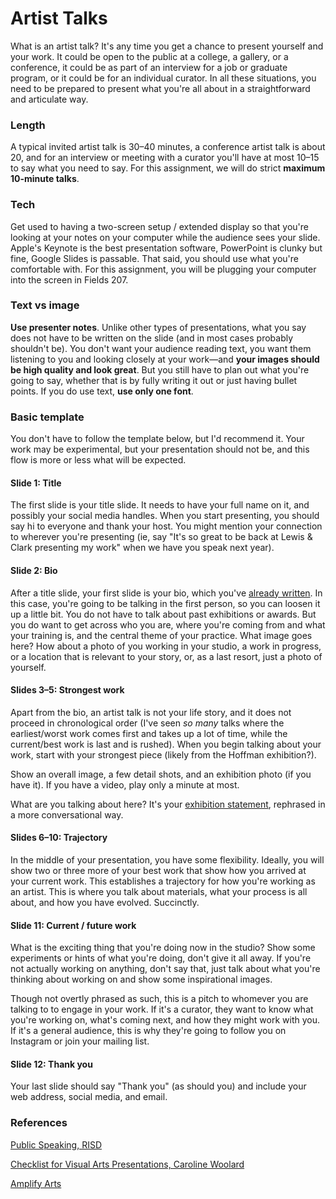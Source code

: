 # Artist Talks

What is an artist talk? It's any time you get a chance to present yourself and your work. It could be open to the public at a college, a gallery, or a conference, it could be as part of an interview for a job or graduate program, or it could be for an individual curator. In all these situations, you need to be prepared to present what you're all about in a straightforward and articulate way.

### Length
A typical invited artist talk is 30–40 minutes, a conference artist talk is about 20, and for an interview or meeting with a curator you'll have at most 10–15 to say what you need to say. For this assignment, we will do strict **maximum 10-minute talks**.

### Tech
Get used to having a two-screen setup / extended display so that you're looking at your notes on your computer while the audience sees your slide. Apple's Keynote is the best presentation software, PowerPoint is clunky but fine, Google Slides is passable. That said, you should use what you're comfortable with. For this assignment, you will be plugging your computer into the screen in Fields 207.

### Text vs image
**Use presenter notes**. Unlike other types of presentations, what you say does not have to be written on the slide (and in most cases probably shouldn't be). You don't want your audience reading text, you want them listening to you and looking closely at your work—and **your images should be high quality and look great**. But you still have to plan out what you're going to say, whether that is by fully writing it out or just having bullet points. If you do use text, **use only one font**.

### Basic template

You don't have to follow the template below, but I'd recommend it. Your work may be experimental, but your presentation should not be, and this flow is more or less what will be expected.

#### Slide 1: Title

The first slide is your title slide. It needs to have your full name on it, and possibly your social media handles. When you start presenting, you should say hi to everyone and thank your host. You might mention your connection to wherever you're presenting (ie, say "It's so great to be back at Lewis & Clark presenting my work" when we have you speak next year).

#### Slide 2: Bio

After a title slide, your first slide is your bio, which you've [already written](words.md). In this case, you're going to be talking in the first person, so you can loosen it up a little bit. You do not have to talk about past exhibitions or awards. But you do want to get across who you are, where you're coming from and what your training is, and the central theme of your practice. What image goes here? How about a photo of you working in your studio, a work in progress, or a location that is relevant to your story, or, as a last resort, just a photo of yourself.

#### Slides 3–5: Strongest work
Apart from the bio, an artist talk is not your life story, and it does not proceed in chronological order (I've seen _so many_ talks where the earliest/worst work comes first and takes up a lot of time, while the current/best work is last and is rushed). When you begin talking about your work, start with your strongest piece (likely from the Hoffman exhibition?).

Show an overall image, a few detail shots, and an exhibition photo (if you have it). If you have a video, play only a minute at most.

What are you talking about here? It's your [exhibition statement](words.md), rephrased in a more conversational way.

#### Slides 6–10: Trajectory

In the middle of your presentation, you have some flexibility. Ideally, you will show two or three more of your best work that show how you arrived at your current work. This establishes a trajectory for how you're working as an artist. This is where you talk about materials, what your process is all about, and how you have evolved. Succinctly.

#### Slide 11: Current / future work

What is the exciting thing that you're doing now in the studio? Show some experiments or hints of what you're doing, don't give it all away. If you're not actually working on anything, don't say that, just talk about what you're thinking about working on and show some inspirational images.

Though not overtly phrased as such, this is a pitch to whomever you are talking to to engage in your work. If it's a curator, they want to know what you're working on, what's coming next, and how they might work with you. If it's a general audience, this is why they're going to follow you on Instagram or join your mailing list.


#### Slide 12: Thank you

Your last slide should say "Thank you" (as should you) and include your web address, social media, and email.



### References

[Public Speaking, RISD](https://static1.squarespace.com/static/5979f27e579fb3cca0a88824/t/5f51beb7b518916df2c1ef58/1599192760004/ps_principles_tips.pdf)

[Checklist for Visual Arts Presentations, Caroline Woolard](https://drive.google.com/file/d/1haFpkvDt4dXPAiGsfDM62gm3FpnG4k-M/view?ts=6266b67d)

[Amplify Arts](https://static1.squarespace.com/static/5b9c1bad4cde7abc9f243b55/t/5ec4289d9232ae25072958c1/1589913775954/Artist+Talk+Resource+Guide.pdf)
